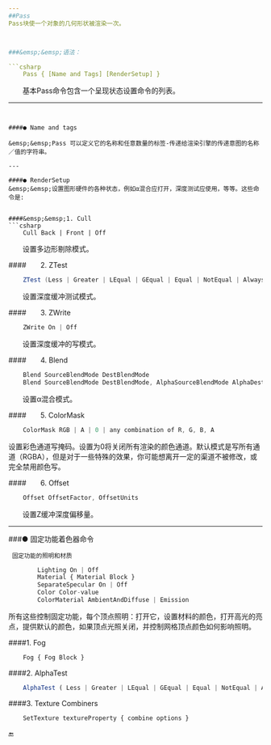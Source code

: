 ```yaml
---
##Pass
Pass块使一个对象的几何形状被渲染一次。



###&emsp;&emsp;语法：

```csharp
    Pass { [Name and Tags] [RenderSetup] }
```
&emsp;&emsp;基本Pass命令包含一个呈现状态设置命令的列表。

---
```


####● Name and tags

&emsp;&emsp;Pass 可以定义它的名称和任意数量的标签-传递给渲染引擎的传递意图的名称／值的字符串。

---

####● RenderSetup
&emsp;&emsp;设置图形硬件的各种状态，例如α混合应打开，深度测试应使用，等等。这些命令是:


####&emsp;&emsp;1. Cull
```csharp
    Cull Back | Front | Off
```
&emsp;&emsp;设置多边形剔除模式。

####&emsp;&emsp;2. ZTest
```csharp
    ZTest (Less | Greater | LEqual | GEqual | Equal | NotEqual | Always)
```
&emsp;&emsp;设置深度缓冲测试模式。

####&emsp;&emsp;3. ZWrite
```csharp
    ZWrite On | Off
```
&emsp;&emsp;设置深度缓冲的写模式。

####&emsp;&emsp;4. Blend
```csharp
    Blend SourceBlendMode DestBlendMode
    Blend SourceBlendMode DestBlendMode, AlphaSourceBlendMode AlphaDestBlendMode
```
&emsp;&emsp;设置α混合模式。

####&emsp;&emsp;5. ColorMask
```csharp
    ColorMask RGB | A | 0 | any combination of R, G, B, A
```
设置彩色通道写掩码。设置为0将关闭所有渲染的颜色通道。默认模式是写所有通道（RGBA），但是对于一些特殊的效果，你可能想离开一定的渠道不被修改，或完全禁用颜色写。


####&emsp;&emsp;6. Offset
```javascript
    Offset OffsetFactor, OffsetUnits
```
&emsp;&emsp;设置Z缓冲深度偏移量。

---

###● 固定功能着色器命令

     固定功能的照明和材质
```javascript
        Lighting On | Off
        Material { Material Block }
        SeparateSpecular On | Off
        Color Color-value
        ColorMaterial AmbientAndDiffuse | Emission
```
所有这些控制固定功能，每个顶点照明：打开它，设置材料的颜色，打开高光的亮点，提供默认的颜色，如果顶点光照关闭，并控制网格顶点颜色如何影响照明。

####1. Fog
```javascript
    Fog { Fog Block }
```

####2. AlphaTest
```javascript
    AlphaTest ( Less | Greater | LEqual | GEqual | Equal | NotEqual | Always ) CutoffValue
```
####3. Texture Combiners
```javascript
    SetTexture textureProperty { combine options }
```


🔚






